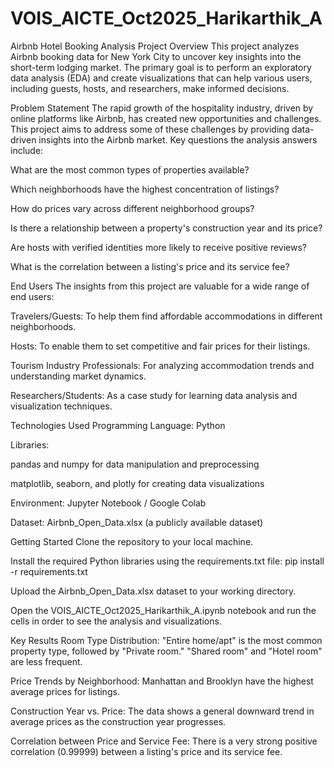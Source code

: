 # VOIS_AICTE_Oct2025_Harikarthik_A
Airbnb Hotel Booking Analysis
Project Overview
This project analyzes Airbnb booking data for New York City to uncover key insights into the short-term lodging market. The primary goal is to perform an exploratory data analysis (EDA) and create visualizations that can help various users, including guests, hosts, and researchers, make informed decisions.

Problem Statement
The rapid growth of the hospitality industry, driven by online platforms like Airbnb, has created new opportunities and challenges. This project aims to address some of these challenges by providing data-driven insights into the Airbnb market. Key questions the analysis answers include:

What are the most common types of properties available?

Which neighborhoods have the highest concentration of listings?

How do prices vary across different neighborhood groups?

Is there a relationship between a property's construction year and its price?

Are hosts with verified identities more likely to receive positive reviews?

What is the correlation between a listing's price and its service fee?

End Users
The insights from this project are valuable for a wide range of end users:

Travelers/Guests: To help them find affordable accommodations in different neighborhoods.

Hosts: To enable them to set competitive and fair prices for their listings.

Tourism Industry Professionals: For analyzing accommodation trends and understanding market dynamics.

Researchers/Students: As a case study for learning data analysis and visualization techniques.

Technologies Used
Programming Language: Python

Libraries:

pandas and numpy for data manipulation and preprocessing

matplotlib, seaborn, and plotly for creating data visualizations

Environment: Jupyter Notebook / Google Colab

Dataset: Airbnb_Open_Data.xlsx (a publicly available dataset)

Getting Started
Clone the repository to your local machine.

Install the required Python libraries using the requirements.txt file:
pip install -r requirements.txt

Upload the Airbnb_Open_Data.xlsx dataset to your working directory.

Open the VOIS_AICTE_Oct2025_Harikarthik_A.ipynb notebook and run the cells in order to see the analysis and visualizations.

Key Results
Room Type Distribution: "Entire home/apt" is the most common property type, followed by "Private room." "Shared room" and "Hotel room" are less frequent.

Price Trends by Neighborhood: Manhattan and Brooklyn have the highest average prices for listings.

Construction Year vs. Price: The data shows a general downward trend in average prices as the construction year progresses.

Correlation between Price and Service Fee: There is a very strong positive correlation (0.99999) between a listing's price and its service fee.
